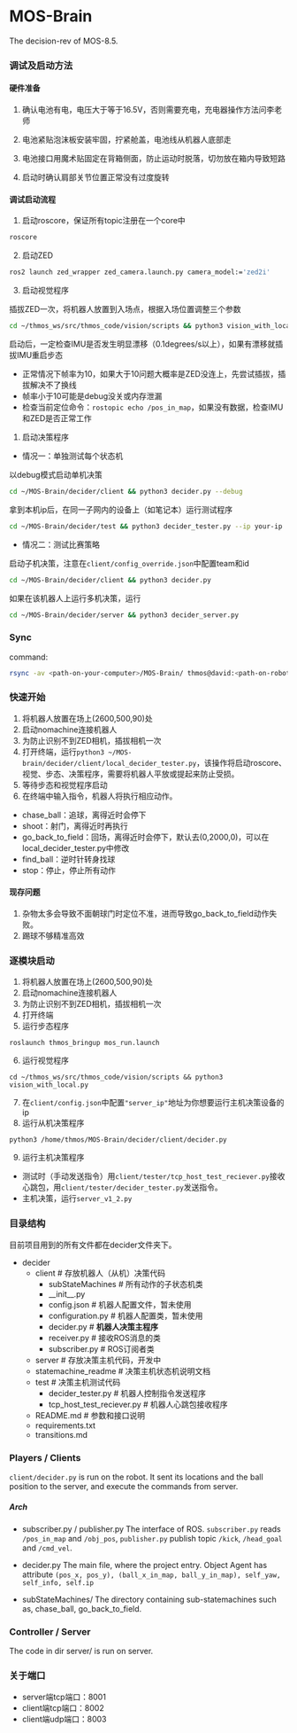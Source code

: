 # MOS-Brain

The decision-rev of MOS-8.5.

### 调试及启动方法

#### 硬件准备

1. 确认电池有电，电压大于等于16.5V，否则需要充电，充电器操作方法问李老师

2. 电池紧贴泡沫板安装牢固，拧紧舱盖，电池线从机器人底部走

3. 电池接口用魔术贴固定在背箱侧面，防止运动时脱落，切勿放在箱内导致短路

4. 启动时确认肩部关节位置正常没有过度旋转

#### 调试启动流程

1. 启动roscore，保证所有topic注册在一个core中

```sh
roscore
```

2. 启动ZED

```sh
ros2 launch zed_wrapper zed_camera.launch.py camera_model:='zed2i'
```

3. 启动视觉程序

插拔ZED一次，将机器人放置到入场点，根据入场位置调整三个参数
  
```sh
cd ~/thmos_ws/src/thmos_code/vision/scripts && python3 vision_with_local.py 3300 1000 90
```

启动后，一定检查IMU是否发生明显漂移（0.1degrees/s以上），如果有漂移就插拔IMU重启步态

- 正常情况下帧率为10，如果大于10问题大概率是ZED没连上，先尝试插拔，插拔解决不了换线
- 帧率小于10可能是debug没关或内存泄漏
- 检查当前定位命令：`rostopic echo /pos_in_map`，如果没有数据，检查IMU和ZED是否正常工作

1. 启动决策程序

- 情况一：单独测试每个状态机

以debug模式启动单机决策

```sh
cd ~/MOS-Brain/decider/client && python3 decider.py --debug
```

拿到本机ip后，在同一子网内的设备上（如笔记本）运行测试程序

```sh
cd ~/MOS-Brain/decider/test && python3 decider_tester.py --ip your-ip
```

- 情况二：测试比赛策略

启动子机决策，注意在`client/config_override.json`中配置team和id

```sh
cd ~/MOS-Brain/decider/client && python3 decider.py
```

如果在该机器人上运行多机决策，运行

```sh
cd ~/MOS-Brain/decider/server && python3 decider_server.py
```

### Sync

command:

```sh
rsync -av <path-on-your-computer>/MOS-Brain/ thmos@david:<path-on-robot>/MOS-Brain/ --delete
```

### 快速开始

1. 将机器人放置在场上(2600,500,90)处
2. 启动nomachine连接机器人
3. 为防止识别不到ZED相机，插拔相机一次
4. 打开终端，运行`python3 ~/MOS-brain/decider/client/local_decider_tester.py`，该操作将启动roscore、视觉、步态、决策程序，需要将机器人平放或提起来防止受损。
5. 等待步态和视觉程序启动
6. 在终端中输入指令，机器人将执行相应动作。

- chase_ball：追球，离得近时会停下
- shoot：射门，离得近时再执行
- go_back_to_field：回场，离得近时会停下，默认去(0,2000,0)，可以在local_decider_tester.py中修改
- find_ball：逆时针转身找球
- stop：停止，停止所有动作

#### 现存问题

1. 杂物太多会导致不面朝球门时定位不准，进而导致go_back_to_field动作失败。
2. 踢球不够精准高效

### 逐模块启动

1. 将机器人放置在场上(2600,500,90)处
2. 启动nomachine连接机器人
3. 为防止识别不到ZED相机，插拔相机一次
4. 打开终端
5. 运行步态程序

```
roslaunch thmos_bringup mos_run.launch
```

6. 运行视觉程序

```
cd ~/thmos_ws/src/thmos_code/vision/scripts && python3 vision_with_local.py
```

7. 在`client/config.json`中配置`"server_ip"`地址为你想要运行主机决策设备的ip
8. 运行从机决策程序

```
python3 /home/thmos/MOS-Brain/decider/client/decider.py
```

9. 运行主机决策程序

- 测试时（手动发送指令）用`client/tester/tcp_host_test_reciever.py`接收心跳包，用`client/tester/decider_tester.py`发送指令。
- 主机决策，运行`server_v1_2.py`

### 目录结构

目前项目用到的所有文件都在decider文件夹下。

- decider
  - client # 存放机器人（从机）决策代码
    - subStateMachines # 所有动作的子状态机类
    - \_\_init\_\_.py
    - config.json # 机器人配置文件，暂未使用
    - configuration.py # 机器人配置类，暂未使用
    - decider.py # **机器人决策主程序**
    - receiver.py # 接收ROS消息的类
    - subscriber.py # ROS订阅者类
  - server # 存放决策主机代码，开发中
  - statemachine_readme # 决策主机状态机说明文档
  - test # 决策主机测试代码
    - decider_tester.py # 机器人控制指令发送程序
    - tcp_host_test_reciever.py # 机器人心跳包接收程序
  - README.md # 参数和接口说明
  - requirements.txt
  - transitions.md

### Players / Clients

```client/decider.py``` is run on the robot. It sent its locations and the ball position to the server, and execute the commands from server.

##### Arch

- subscriber.py / publisher.py
    The interface of ROS. ```subscriber.py``` reads ```/pos_in_map``` and ```/obj_pos```, ```publisher.py``` publish topic ```/kick```, ```/head_goal``` and ```/cmd_vel```.

- decider.py
    The main file, where the project entry.
    Object Agent has attribute ```(pos_x, pos_y), (ball_x_in_map, ball_y_in_map), self_yaw, self_info, self.ip```

- subStateMachines/
    The directory containing sub-statemachines such as, chase_ball, go_back_to_field.

### Controller / Server

The code in dir server/ is run on server.  

### 关于端口

- server端tcp端口：8001
- client端tcp端口：8002
- client端udp端口：8003
